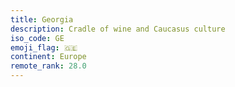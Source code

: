 ```yaml
---
title: Georgia
description: Cradle of wine and Caucasus culture
iso_code: GE
emoji_flag: 🇬🇪
continent: Europe
remote_rank: 28.0
---
```

